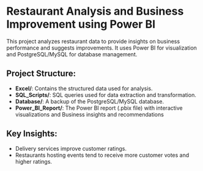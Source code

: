 # Restaurant Analysis and Business Improvement using Power BI
This project analyzes restaurant data to provide insights on business performance and suggests improvements. It uses Power BI for visualization and PostgreSQL/MySQL for database management.

## Project Structure:
- **Excel/**: Contains the structured data used for analysis.
- **SQL_Scripts/**: SQL queries used for data extraction and transformation.
- **Database/**: A backup of the PostgreSQL/MySQL database.
- **Power_BI_Report/**: The Power BI report (.pbix file) with interactive visualizations and Business insights and recommendations
  
## Key Insights:
- Delivery services improve customer ratings.
- Restaurants hosting events tend to receive more customer votes and higher ratings.
